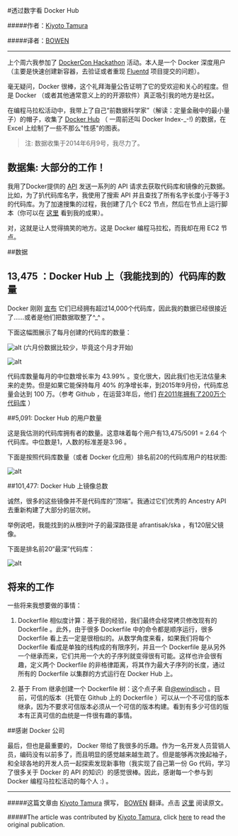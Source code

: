 #透过数字看 Docker Hub


#####作者：[Kiyoto Tamura](https://twitter.com/kiyototamura)

#####译者：[BOWEN](https://github.com/iambowen)

***
上个周六我参加了 [DockerCon Hackathon](http://www.meetup.com/Docker-meetups/events/170030222/) 活动。本人是一个 Docker 深度用户（主要是快速创建新容器，去验证或者重现 [Fluentd](http://www.fluentd.org/) 项目提交的问题）。

毫无疑问，Docker 很棒，这个礼拜海量公告证明了它的受欢迎和关心的程度。但是 Docker （或者其他通常意义上的的开源软件）真正吸引我的地方是社区。


在编程马拉松活动中，我带上了自己“前数据科学家”（解读：定量金融中的最小量子）的帽子，收集了 [Docker Hub](http://hub.docker.io/) （ 一周前还叫 Docker Index-_-!) 的数据，在 Excel 上绘制了一些不那么"性感"的图表。

>注: 数据收集于2014年6月9号，我尽力了。


## 数据集: 大部分的工作！

我用了Docker提供的 [API](http://docs.docker.com/reference/api/docker-io_api/) 发送一系列的 API 请求去获取代码库和镜像的元数据。比如，为了扒代码库名字，我使用了搜索 API 并且查找了所有名字长度小于等于3的代码库。为了加速搜集的过程，我创建了几个 EC2 节点，然后在节点上运行脚本（你可以在 [这里](https://github.com/kiyoto/docker-hackathon) 看到我的成果）。

对，这就是让人觉得搞笑的地方。这是 Docker 编程马拉松，而我却在用 EC2 节点。

##数据


## 13,475 ：Docker Hub 上（我能找到的）代码库的数量

Docker 刚刚 [宣布](https://www.dockboard.org/announcing-docker-hub-and-official-repositories/) 它们已经拥有超过14,000个代码库，因此我的数据已经很接近了……或者是他们把数据取整了^_^ 。

下面这幅图展示了每月创建的代码库的数量：

![alt](http://resource.docker.cn/repos-created-per-month.png)
(六月份数据比较少，毕竟这个月才开始)

![alt](http://resource.docker.cn/m2m-growth.png)

代码库数量每月的中位数增长率为 43.99% 。变化很大，因此我们也无法估量未来的走势。但是如果它能保持每月 40% 的净增长率，到2015年9月份，代码库总量会达到 100 万。（参考 Github ，在运营3年后，他们 [在2011年拥有了200万个代码库](https://github.com/blog/841-those-are-some-big-numbers) ）

##5,091: Docker Hub 的用户数量

这是我估测的代码库拥有者的数量。这意味着每个用户有13,475/5091 = 2.64 个代码库。中位数是1，人数的标准差是3.96 。

下面是按照代码库数量（或者 Docker 化应用）排名前20的代码库用户的柱状图:

![alt](http://resource.docker.cn/top-20-repo-owners.png)


##101,477: Docker Hub 上镜像总数

诚然，很多的这些镜像并不是代码库的“顶端”。我通过它们优秀的 Ancestry API 去重新构建了大部分的层次树。

举例说吧，我能找到的从根到叶子的最深路径是 afrantisak/ska ，有120层父镜像。

下面是排名前20“最深”代码库：

![alt](http://resource.docker.cn/top-20-deepest-repos.png)

## 将来的工作

一些将来我想要做的事情：

1. Dockerfile 相似度计算：基于我的经验，我们最终会经常拷贝修改现有的 Dockerfile 。此外，由于很多 Dockerfile 中的命令都是顺序运行，很多 Dockerfile 看上去一定是很相似的。从数学角度来看，如果我们将每个 Dockerfile 看成是单独的线构成的有限序列，并且一个 Dockerfile 是从另外一个继承而来，它们共用一个大的子序列就变得很有可能。这样也许会很有趣，定义两个 Dockerfile 的非格律距离，将其作为最大子序列的长度，通过所有的 Dockerfile 以集群的方式运行在 Docker Hub 上。

2. 基于 From 继承创建一个 Dockerfile 树：这个点子来 自[@ewindisch](http://github.com/ewindisch) 。目前，可信的版本（托管在 Github 上的 Dockerfile ）可以从一个不可信的版本继承，因为不要求可信版本必须从一个可信的版本构建。看到有多少可信的版本有正真可信的血统是一件很有趣的事情。


##感谢 Docker 公司

最后，但也是最重要的， Docker 带给了我很多的乐趣。作为一名开发人员营销人员，编码没有以前多了，而且明显的感觉越来越生疏了。但是能够再次挽起袖子，和全球各地的开发人员一起探索发现新事物（我实现了自己第一份 Go 代码，学习了很多关于 Docker 的 API 的知识）的感觉很棒。因此，感谢每一个参与到 Docker 编程马拉松活动的每个人 :) 。

***

#####这篇文章由 [Kiyoto Tamura](https://twitter.com/kiyototamura) 撰写， [BOWEN](https://github.com/iambowen) 翻译。点击 [这里](http://kiyototamura.tumblr.com/post/88454980152/docker-hub-by-the-numbers-my-docker-hackathon) 阅读原文。

#####The article was contributed by [Kiyoto Tamura](https://twitter.com/kiyototamura), click [here](http://kiyototamura.tumblr.com/post/88454980152/docker-hub-by-the-numbers-my-docker-hackathon) to read the original publication.
